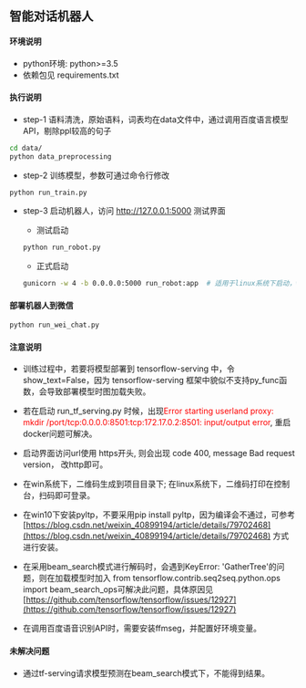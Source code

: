 ## 智能对话机器人
#### 环境说明
* python环境: python>=3.5
* 依赖包见 requirements.txt

#### 执行说明
* step-1 语料清洗，原始语料，词表均在data文件中，通过调用百度语言模型API，剔除ppl较高的句子
```bash
cd data/
python data_preprocessing
```

* step-2 训练模型，参数可通过命令行修改

 ```bash
python run_train.py
 ```

* step-3 启动机器人，访问 http://127.0.0.1:5000 测试界面

  * 测试启动
  
   ```bash
   python run_robot.py
   ```
  
  * 正式启动
  
  ```bash
  gunicorn -w 4 -b 0.0.0.0:5000 run_robot:app  # 适用于linux系统下启动，win下会报错ModuleNotFoundError: No module named 'pwd'
  ```
  
#### 部署机器人到微信

```bash
python run_wei_chat.py
```

#### 注意说明
 
  * 训练过程中，若要将模型部署到 tensorflow-serving 中，令show_text=False，因为 tensorflow-serving 框架中貌似不支持py_func函数，会导致部署模型时图加载失败。
 
  * 若在启动 run_tf_serving.py 时候，出现<font color="red">Error starting userland proxy: mkdir /port/tcp:0.0.0.0:8501:tcp:172.17.0.2:8501: input/output error</font>, 重启docker问题可解决。
  
  * 启动界面访问url使用 https开头, 则会出现 code 400, message Bad request version， 改http即可。
  
  * 在win系统下，二维码生成到项目目录下; 在linux系统下，二维码打印在控制台，扫码即可登录。
  
  * 在win10下安装pyltp，不要采用pip install pyltp，因为编译会不通过，可参考 [https://blog.csdn.net/weixin_40899194/article/details/79702468](https://blog.csdn.net/weixin_40899194/article/details/79702468) 方式进行安装。
  
  * 在采用beam_search模式进行解码时，会遇到KeyError: 'GatherTree'的问题，则在加载模型时加入 from tensorflow.contrib.seq2seq.python.ops import beam_search_ops可解决此问题，具体原因见 [https://github.com/tensorflow/tensorflow/issues/12927](https://github.com/tensorflow/tensorflow/issues/12927)
  
  * 在调用百度语音识别API时，需要安装ffmseg，并配置好环境变量。
  
#### 未解决问题
  *  通过tf-serving请求模型预测在beam_search模式下，不能得到结果。
 